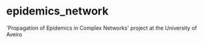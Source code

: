 # epidemics_network
'Propagation of Epidemics in Complex Networks' project at the University of Aveiro
